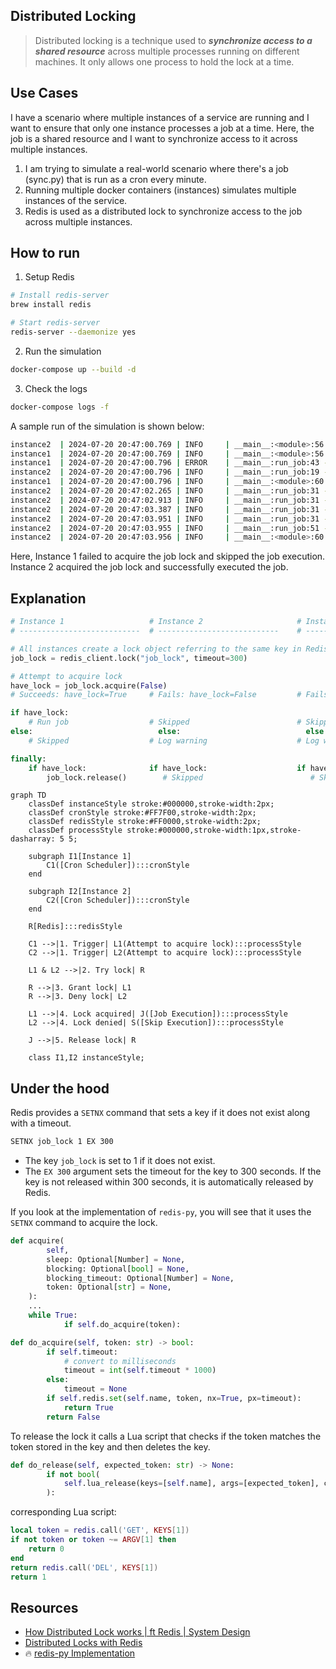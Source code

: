 ## Distributed Locking
> Distributed locking is a technique used to ***synchronize access to a shared resource*** across multiple processes running on different machines. It only allows one process to hold the lock at a time.

## Use Cases
I have a scenario where multiple instances of a service are running and I want to ensure that only one instance processes a job at a time. Here, the job is a shared resource and I want to synchronize access to it across multiple instances.

1. I am trying to simulate a real-world scenario where there's a job (sync.py) that is run as a cron every minute.
2. Running multiple docker containers (instances) simulates multiple instances of the service.
3. Redis is used as a distributed lock to synchronize access to the job across multiple instances.

## How to run
1. Setup Redis
```bash
# Install redis-server
brew install redis

# Start redis-server
redis-server --daemonize yes
```
2. Run the simulation
```bash
docker-compose up --build -d
```
3. Check the logs
```bash
docker-compose logs -f
```

A sample run of the simulation is shown below:
```bash
instance2  | 2024-07-20 20:47:00.769 | INFO     | __main__:<module>:56 - Instance 2: Script started at 2024-07-20 20:47:00
instance1  | 2024-07-20 20:47:00.769 | INFO     | __main__:<module>:56 - Instance 1: Script started at 2024-07-20 20:47:00
instance1  | 2024-07-20 20:47:00.796 | ERROR    | __main__:run_job:43 - Instance 1: Failed to acquire job lock, skipping this run
instance2  | 2024-07-20 20:47:00.796 | INFO     | __main__:run_job:19 - Instance 2: Acquired job lock
instance1  | 2024-07-20 20:47:00.796 | INFO     | __main__:<module>:60 - Instance 1: Script ended at 2024-07-20 20:47:00
instance2  | 2024-07-20 20:47:02.265 | INFO     | __main__:run_job:31 - Instance 2: Successfully called joke_api - Status: 200
instance2  | 2024-07-20 20:47:02.913 | INFO     | __main__:run_job:31 - Instance 2: Successfully called cat_fact_api - Status: 200
instance2  | 2024-07-20 20:47:03.387 | INFO     | __main__:run_job:31 - Instance 2: Successfully called ip_info_api - Status: 200
instance2  | 2024-07-20 20:47:03.951 | INFO     | __main__:run_job:31 - Instance 2: Successfully called random_user_api - Status: 200
instance2  | 2024-07-20 20:47:03.955 | INFO     | __main__:run_job:51 - Instance 2: Released job lock
instance2  | 2024-07-20 20:47:03.956 | INFO     | __main__:<module>:60 - Instance 2: Script ended at 2024-07-20 20:47:03
```
Here, Instance 1 failed to acquire the job lock and skipped the job execution. Instance 2 acquired the job lock and successfully executed the job.


## Explanation

```python
# Instance 1                   # Instance 2                     # Instance 3
# ---------------------------  # ---------------------------    # ---------------------------

# All instances create a lock object referring to the same key in Redis
job_lock = redis_client.lock("job_lock", timeout=300)

# Attempt to acquire lock
have_lock = job_lock.acquire(False)
# Succeeds: have_lock=True     # Fails: have_lock=False         # Fails: have_lock=False

if have_lock:
    # Run job                  # Skipped                        # Skipped
else:                            else:                            else:
    # Skipped                  # Log warning                    # Log warning

finally:
    if have_lock:              if have_lock:                    if have_lock:
        job_lock.release()        # Skipped                        # Skipped
```

```mermaid
graph TD
    classDef instanceStyle stroke:#000000,stroke-width:2px;
    classDef cronStyle stroke:#FF7F00,stroke-width:2px;
    classDef redisStyle stroke:#FF0000,stroke-width:2px;
    classDef processStyle stroke:#000000,stroke-width:1px,stroke-dasharray: 5 5;

    subgraph I1[Instance 1]
        C1([Cron Scheduler]):::cronStyle
    end
    
    subgraph I2[Instance 2]
        C2([Cron Scheduler]):::cronStyle
    end
    
    R[Redis]:::redisStyle
    
    C1 -->|1. Trigger| L1(Attempt to acquire lock):::processStyle
    C2 -->|1. Trigger| L2(Attempt to acquire lock):::processStyle
    
    L1 & L2 -->|2. Try lock| R
    
    R -->|3. Grant lock| L1
    R -->|3. Deny lock| L2
    
    L1 -->|4. Lock acquired| J([Job Execution]):::processStyle
    L2 -->|4. Lock denied| S([Skip Execution]):::processStyle
    
    J -->|5. Release lock| R

    class I1,I2 instanceStyle;
```

## Under the hood
Redis provides a `SETNX` command that sets a key if it does not exist along with a timeout.
```bash
SETNX job_lock 1 EX 300
```
* The key `job_lock` is set to 1 if it does not exist.
* The `EX 300` argument sets the timeout for the key to 300 seconds. If the key is not released within 300 seconds, it is automatically released by Redis.

If you look at the implementation of `redis-py`, you will see that it uses the `SETNX` command to acquire the lock.
```python
def acquire(
        self,
        sleep: Optional[Number] = None,
        blocking: Optional[bool] = None,
        blocking_timeout: Optional[Number] = None,
        token: Optional[str] = None,
    ):
    ...
    while True:
            if self.do_acquire(token):

def do_acquire(self, token: str) -> bool:
        if self.timeout:
            # convert to milliseconds
            timeout = int(self.timeout * 1000)
        else:
            timeout = None
        if self.redis.set(self.name, token, nx=True, px=timeout):
            return True
        return False
```

To release the lock it calls a Lua script that checks if the token matches the token stored in the key and then deletes the key.
```python
def do_release(self, expected_token: str) -> None:
        if not bool(
            self.lua_release(keys=[self.name], args=[expected_token], client=self.redis)
        ):
```

corresponding Lua script:
```lua
local token = redis.call('GET', KEYS[1])
if not token or token ~= ARGV[1] then
    return 0
end
return redis.call('DEL', KEYS[1])
return 1
```


## Resources
* [How Distributed Lock works | ft Redis | System Design](https://www.youtube.com/watch?v=qY4MfWv01pI)
* [Distributed Locks with Redis](https://redis.io/docs/latest/develop/use/patterns/distributed-locks/)
* 🔥 [redis-py Implementation](https://github.com/redis/redis-py/blob/master/redis/lock.py)